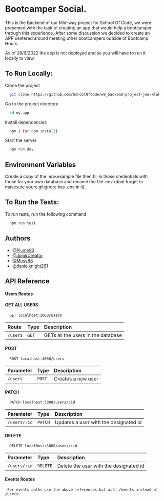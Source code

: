 
# Bootcamper Social.

This is the Backend of our Mid-way project for School Of Code, we were presented with the task of creating an app that would help a bootcamper through this experience. After some discussion we decided to create an APP centered around meeting other bootcampers outside of Bootcamp Hours.

As of 28/6/2022 the app is not deployed and so you will have to run it locally to view.
## To Run Locally:

Clone the project

```bash
  git clone https://github.com/SchoolOfCode/w9_backend-project-joe-klakus-the-wailers.git
```

Go to the project directory

```bash
  cd my-app
```

Install dependencies

```bash
  npm i (or npm install)
```

Start the server

```bash
  npm run dev
```


## Environment Variables

Create a copy of the .env.example file then fill in those credentials with those for your own database and rename the file .env (dont forget to makesure youre gitignore has .env in it).
## To Run the Tests:

To run tests, run the following command

```bash
  npm run test
```


## Authors

- [@Plume93](https://github.com/Plume93)
- [@JojokCreator](https://github.com/JojokCreator)
- [@Musy88](https://github.com/Musy88)
- [@danielknight261](https://github.com/danielknight261)


## API Reference

#### Users Routes

#### GET ALL USERS

```http
  GET localhost:3000/users
```

| Route     | Type     | Description                |
| :-------- | :------- | :------------------------- |
| `/users` | `GET` | GETs all the users in the database |

#### POST 

```http
  POST localhost:3000/users
```

| Parameter | Type     | Description                       |
| :-------- | :------- | :-------------------------------- |
| `/users`      | `POST` | Creates a new user |

#### PATCH 

```http
  PATCH localhost:3000/users/:id
```

| Parameter | Type     | Description                       |
| :-------- | :------- | :-------------------------------- |
| `/users/:id`      | `PATCH` | Updates a user with the designated id |

#### DELETE

```http
  DELETE localhost:3000/users/:id
```

| Parameter | Type     | Description                       |
| :-------- | :------- | :-------------------------------- |
| `/users/:id`      | `DELETE` | Delete the user with the designated id |


#### Events Routes
```http
 For events paths use the above references but with /events instead of /users.
```






